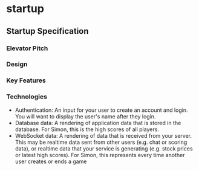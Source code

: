 # startup


## Startup Specification

### Elevator Pitch

### Design

### Key Features

### Technologies
* Authentication: An input for your user to create an account and login. You will want to display the user's name after they login.
* Database data: A rendering of application data that is stored in the database. For Simon, this is the high scores of all players.
* WebSocket data: A rendering of data that is received from your server. This may be realtime data sent from other users (e.g. chat or scoring data), or realtime data that your service is generating (e.g. stock prices or latest high scores). For Simon, this represents every time another user creates or ends a game
